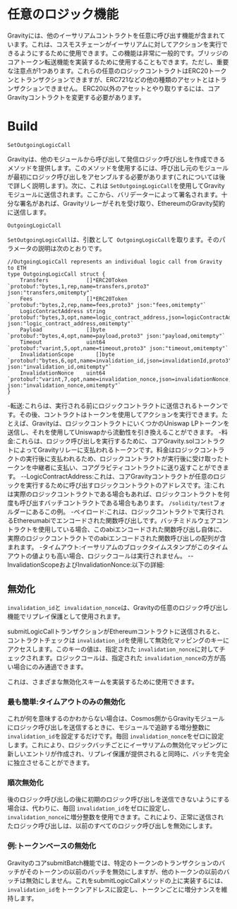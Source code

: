 # 任意のロジック機能

Gravityには、他のイーサリアムコントラクトを任意に呼び出す機能が含まれています。これは、コスモスチェーンがイーサリアムに対してアクションを実行できるようにするために使用できます。この機能は非常に一般的です。ブリッジのコアトークン転送機能を実装するために使用することもできます。ただし、重要な注意点が1つあります。これらの任意のロジックコントラクトはERC20トークンとトランザクションできますが、ERC721などの他の種類のアセットとはトランザクションできません。 ERC20以外のアセットとやり取りするには、コアGravityコントラクトを変更する必要があります。

# Build

`SetOutgoingLogicCall`

Gravityは、他のモジュールから呼び出して発信ロジック呼び出しを作成できるメソッドを提供します。このメソッドを使用するには、呼び出し元のモジュールが最初にロジック呼び出しをアセンブルする必要があります(これについては後で詳しく説明します)。次に、これは `SetOutgoingLogicCall`を使用してGravityモジュールに送信されます。ここから、バリデーターによって署名されます。十分な署名があれば、Gravityリレーがそれを受け取り、EthereumのGravity契約に送信します。

`OutgoingLogicCall`

`SetOutgoingLogicCall`は、引数として` OutgoingLogicCall`を取ります。そのパラメータの説明は次のとおりです。

```golang
//OutgoingLogicCall represents an individual logic call from Gravity to ETH
type OutgoingLogicCall struct {
	Transfers            []*ERC20Token `protobuf:"bytes,1,rep,name=transfers,proto3" json:"transfers,omitempty"`
	Fees                 []*ERC20Token `protobuf:"bytes,2,rep,name=fees,proto3" json:"fees,omitempty"`
	LogicContractAddress string        `protobuf:"bytes,3,opt,name=logic_contract_address,json=logicContractAddress,proto3" json:"logic_contract_address,omitempty"`
	Payload              []byte        `protobuf:"bytes,4,opt,name=payload,proto3" json:"payload,omitempty"`
	Timeout              uint64        `protobuf:"varint,5,opt,name=timeout,proto3" json:"timeout,omitempty"`
	InvalidationScope       []byte        `protobuf:"bytes,6,opt,name=invalidation_id,json=invalidationId,proto3" json:"invalidation_id,omitempty"`
	InvalidationNonce    uint64        `protobuf:"varint,7,opt,name=invalidation_nonce,json=invalidationNonce,proto3" json:"invalidation_nonce,omitempty"`
}
```

-転送:これらは、実行される前にロジックコントラクトに送信されるトークンです。その後、コントラクトはトークンを使用してアクションを実行できます。たとえば、Gravityは、ロジックコントラクトにいくつかのUniswap LPトークンを送信し、それを使用してUniswapから流動性を引き換えることができます。
-料金:これらは、ロジック呼び出しを実行するために、コアGravity.solコントラクトによってGravityリレーに支払われるトークンです。料金はロジックコントラクトの実行後に支払われるため、ロジックコントラクトが実行後に受け取ったトークンを中継者に支払い、コアグラビティコントラクトに送り返すことができます。
--LogicContractAddress:これは、コアGravityコントラクトが任意のロジックを実行するために呼び出すロジックコントラクトのアドレスです。注:これは実際のロジックコントラクトである場合もあれば、ロジックコントラクトを何度も呼び出すバッチコントラクトである場合もあります。 `/solidity/test`フォルダーにあるこの例。
-ペイロード:これは、ロジックコントラクトで実行されるEthereumabiでエンコードされた関数呼び出しです。バッチミドルウェアコントラクトを使用している場合、このabiエンコードされた関数呼び出し自体に、実際のロジックコントラクトでのabiエンコードされた関数呼び出しの配列が含まれます。
-タイムアウト:イーサリアムのブロックタイムスタンプがこのタイムアウトの値よりも高い場合、ロジックコールは実行されません。
--InvalidationScopeおよびInvalidationNonce:以下の詳細:


## 無効化

`invalidation_id`と` invalidation_nonce`は、Gravityの任意のロジック呼び出し機能でリプレイ保護として使用されます。

submitLogicCallトランザクションがEthereumコントラクトに送信されると、コントラクトチェックは `invalidation_id`を使用して無効化マッピングのキーにアクセスします。このキーの値は、指定された `invalidation_nonce`に対してチェックされます。ロジックコールは、指定された `invalidation_nonce`の方が高い場合にのみ通過できます。

これは、さまざまな無効化スキームを実装するために使用できます。

### 最も簡単:タイムアウトのみの無効化
これが何を意味するのかわからない場合は、Cosmos側からGravityモジュールにロジック呼び出しを送信するときに、モジュールで追跡する増分整数に `invalidation_id`を設定するだけです。毎回 `invalidation_nonce`をゼロに設定します。これにより、ロジックバッチごとにイーサリアムの無効化マッピングに新しいエントリが作成され、リプレイ保護が提供されると同時に、バッチを完全に独立させることができます。

### 順次無効化
後のロジック呼び出しの後に初期のロジック呼び出しを送信できないようにする場合は、代わりに、毎回 `invalidation_id`をゼロに設定し、` invalidation_nonce`に増分整数を使用できます。これにより、正常に送信されたロジック呼び出しは、以前のすべてのロジック呼び出しを無効にします。

### 例:トークンベースの無効化
GravityのコアsubmitBatch機能では、特定のトークンのトランザクションのバッチがそのトークンの以前のバッチを無効にしますが、他のトークンの以前のバッチは無効にしません。これをsubmitLogicCallメソッドの上に実装するには、 `invalidation_id`をトークンアドレスに設定し、トークンごとに増分ナンスを維持します。